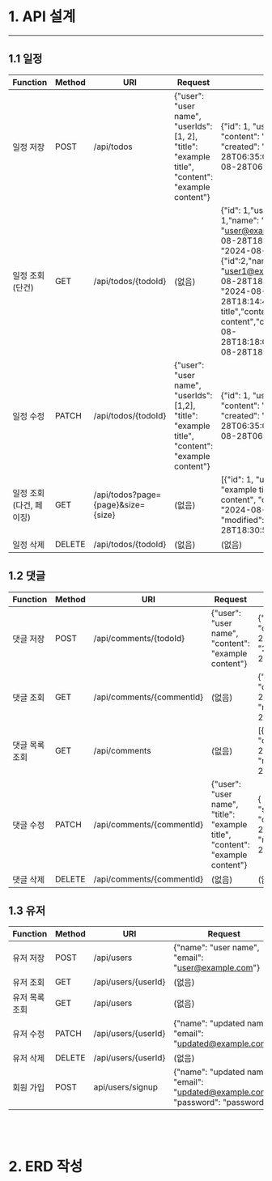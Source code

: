 # 1. API 설계
<hr>

## 1.1 일정
| Function       | Method | URI                                | Request                                                                                        | Response                                                                                                                                                                                                                                                                                                                                                                                                                                                             |
|----------------|--------|------------------------------------|------------------------------------------------------------------------------------------------|----------------------------------------------------------------------------------------------------------------------------------------------------------------------------------------------------------------------------------------------------------------------------------------------------------------------------------------------------------------------------------------------------------------------------------------------------------------------|
| 일정 저장          | POST   | /api/todos                         | {"user": "user name", "userIds": [1, 2], "title": "example title", "content": "example content"} | {"id": 1, "userIds": [1, 2], "title": "title", "content": "content", "commentCnt": 0, "created": "2024-08-28T06:35:03.580473", "modified": "2024-08-28T06:35:03.580473"}                                                                                                                                                                                                                                                                                             |
| 일정 조회(단건)      | GET    | /api/todos/{todoId}                | (없음)                                                                                           | {"id": 1,"userResponseDtos":[{"id": 1,"name": "user name","email": "user@example.com","created": "2024-08-28T18:14:35.167887","modified": "2024-08-28T18:14:35.167887"},{"id":2,"name": "user name","email": "user1@example.com","created": "2024-08-28T18:14:44.323349","modified": "2024-08-28T18:14:44.323349"}],"title":"example title","content":"example content","commentCnt":1,"created":"2024-08-28T18:18:06.45397","modified":"2024-08-28T18:30:58.41751"} |
| 일정 수정          | PATCH  | /api/todos/{todoId}                | {"user": "user name", "userIds": [1,2], "title": "example title", "content": "example content"}                  | {"id": 1, "userIds": [1, 2], "title": "title", "content": "content", "commentCnt": 0, "created": "2024-08-28T06:35:03.580473", "modified": "2024-08-28T06:35:03.580473"}                                                                                                                                                                                                                                                                                             |
| 일정 조회(다건, 페이징) | GET    | /api/todos?page={page}&size={size} | (없음)                                                                                           | [{"id": 1, "userResponseDtos": null, "title": "example title", "content": "example content", "commentCnt": 1, "created": "2024-08-28T18:18:06.45397", "modified": "2024-08-28T18:30:58.41751"}]                                                                                                                                                                                                                                                                      |
| 일정 삭제          | DELETE | /api/todos/{todoId}                | (없음) | (없음)                                                                                                                                                                                                                                                                                                                                                                                                                                                                 |

## 1.2 댓글
| Function | Method | URI                       | Request                                                                       | Response                                                                                                                                                 |
|----------|--------|---------------------------|-------------------------------------------------------------------------------|----------------------------------------------------------------------------------------------------------------------------------------------------------|
| 댓글 저장    | POST   | /api/comments/{todoId}    | {"user": "user name", "content": "example content"}                           | {"id": 1, "user": "user", "content": "content", "created": "2024-08-28T07:55:33.950068","modified": "2024-08-28T07:55:33.950068"}                        |
| 댓글 조회    | GET    | /api/comments/{commentId} | (없음)                                                                          | {"id": 1, "user": "user", "content": "content", "created": "2024-08-28T08:33:37.106856", "modified": "2024-08-28T08:33:37.106856"}                       |
| 댓글 목록 조회 | GET    | /api/comments             | (없음)                                                                          | [{"id": 1, "user": "user", "content": "content", "created": "2024-08-28T08:33:37.106856", "modified": "2024-08-28T08:33:37.106856"}]                     |
| 댓글 수정    | PATCH  | /api/comments/{commentId} | {"user": "user name", "title": "example title", "content": "example content"} | { "id": 1, "user": "string", "title": "string", "content": "string", "created": "2024-08-28T06:35:03.580473", "modified": "2024-08-28T06:35:03.580473" } |
| 댓글 삭제    | DELETE | /api/comments/{commentId} | (없음)                                                                          | (없음)                                                                                                                                                     |

## 1.3 유저
| Function        | Method | URI               | Request                                      | Response                                                                                                                   |
|-----------------|--------|-------------------|----------------------------------------------|----------------------------------------------------------------------------------------------------------------------------|
| 유저 저장       | POST   | /api/users        | {"name": "user name", "email": "user@example.com"} | {"id": 1, "name": "user name", "email": "user@example.com", "created": "2024-08-28T07:55:33.950068", "modified": "2024-08-28T07:55:33.950068"} |
| 유저 조회       | GET    | /api/users/{userId} | (없음)                                       | {"id": 1, "name": "user name", "email": "user@example.com", "created": "2024-08-28T08:33:37.106856", "modified": "2024-08-28T08:33:37.106856"} |
| 유저 목록 조회  | GET    | /api/users        | (없음)                                       | [{"id": 1, "name": "user name", "email": "user@example.com", "created": "2024-08-28T08:33:37.106856", "modified": "2024-08-28T08:33:37.106856"}] |
| 유저 수정       | PATCH  | /api/users/{userId} | {"name": "updated name", "email": "updated@example.com"} | {"id": 1, "name": "updated name", "email": "updated@example.com", "created": "2024-08-28T07:55:33.950068", "modified": "2024-08-28T07:55:33.950068"} |
| 유저 삭제       | DELETE | /api/users/{userId} | (없음)                                       | (없음)                                                                                                                     |
| 회원 가입 | POST | api/users/signup | {"name": "updated name", "email": "updated@example.com", "password": "password"} | Bearer eyJhbGciOiJIUzI1NiJ9.eyJzdWIiOiLsnbTtmITsp4QiLCJhdXRoIjoi7IKs7Jqp7J6QIOq2jO2VnCIsImV4cCI6MTcyNDg2NzcxNCwiaWF0IjoxNzI0ODY0MTE0fQ.vCc3dEOTAEE_SI4-kn1NO7b83IIl60On3V6ZfEE9tV0 |

<br><br>
# 2. ERD 작성
